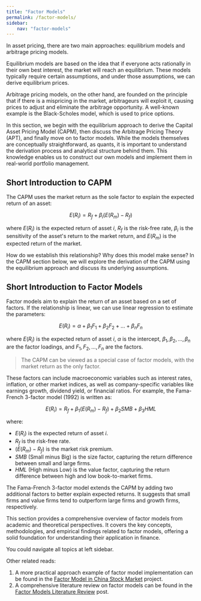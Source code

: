 ```yaml
---
title: "Factor Models"
permalink: /factor-models/
sidebar:
    nav: "factor-models"
---
```


In asset pricing, there are two main approaches: equilibrium models and arbitrage pricing models.

Equilibrium models are based on the idea that if everyone acts rationally in their own best interest, the market will reach an equilibrium. These models typically require certain assumptions, and under those assumptions, we can derive equilibrium prices.

Arbitrage pricing models, on the other hand, are founded on the principle that if there is a mispricing in the market, arbitrageurs will exploit it, causing prices to adjust and eliminate the arbitrage opportunity. A well-known example is the Black-Scholes model, which is used to price options.

In this section, we begin with the equilibrium approach to derive the Capital Asset Pricing Model (CAPM), then discuss the Arbitrage Pricing Theory (APT), and finally move on to factor models. While the models themselves are conceptually straightforward, as quants, it is important to understand the derivation process and analytical structure behind them. This knowledge enables us to construct our own models and implement them in real-world portfolio management.

## Short Introduction to CAPM

The CAPM uses the market return as the sole factor to explain the expected return of an asset:

$$
E(R_i) = R_f + \beta_i (E(R_m) - R_f)
$$

where $E(R_i)$ is the expected return of asset $i$, $R_f$ is the risk-free rate, $\beta_i$ is the sensitivity of the asset's return to the market return, and $E(R_m)$ is the expected return of the market.

How do we establish this relationship? Why does this model make sense? In the CAPM section below, we will explore the derivation of the CAPM using the equilibrium approach and discuss its underlying assumptions.

## Short Introduction to Factor Models

Factor models aim to explain the return of an asset based on a set of factors. If the relationship is linear, we can use linear regression to estimate the parameters:

$$
E(R_i) = \alpha + \beta_1 F_1 + \beta_2 F_2 + ... + \beta_n F_n
$$

where $E(R_i)$ is the expected return of asset $i$, $\alpha$ is the intercept, $\beta_1, \beta_2, ..., \beta_n$ are the factor loadings, and $F_1, F_2, ..., F_n$ are the factors.

> The CAPM can be viewed as a special case of factor models, with the market return as the only factor.

These factors can include macroeconomic variables such as interest rates, inflation, or other market indices, as well as company-specific variables like earnings growth, dividend yield, or financial ratios. For example, the Fama-French 3-factor model (1992) is written as:

$$
E(R_i) = R_f + \beta_1 (E(R_m) - R_f) + \beta_2 SMB + \beta_3 HML
$$

where:

- $E(R_i)$ is the expected return of asset $i$.
- $R_f$ is the risk-free rate.
- $(E(R_m) - R_f)$ is the market risk premium.
- $SMB$ (Small minus Big) is the size factor, capturing the return difference between small and large firms.
- $HML$ (High minus Low) is the value factor, capturing the return difference between high and low book-to-market firms.

The Fama-French 3-factor model extends the CAPM by adding two additional factors to better explain expected returns. It suggests that small firms and value firms tend to outperform large firms and growth firms, respectively.

This section provides a comprehensive overview of factor models from academic and theoretical perspectives. It covers the key concepts, methodologies, and empirical findings related to factor models, offering a solid foundation for understanding their application in finance.

You could navigate all topics at left sidebar.

Other related reads:

1. A more practical approach example of factor model implementation can be found in the [Factor Model in China Stock Market](https://bagelquant.com/factor-model-in-china/) project.
2. A comprehensive literature review on factor models can be found in the [Factor Models Literature Review](https://bagelquant.com/factor-models-literature-review/) post.
